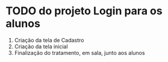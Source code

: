 # TODO do projeto Login para os alunos
1. Criação da tela de Cadastro
2. Criação da tela inicial
3. Finalização do tratamento, em sala, junto aos alunos